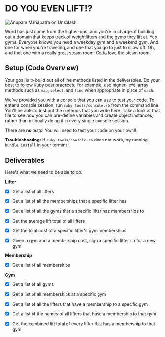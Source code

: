 # DO YOU EVEN LIFT!?

![Anupam Mahapatra on Unsplash](https://curriculum-content.s3.amazonaws.com/module-1/ruby-oo-relationships/gym-membership-exercise/Image_122_GymGoers.png)

Word has just come from the higher-ups, and you're in charge of building out a domain that keeps track of weightlifters and the gyms they lift at.  Yes gyms. Everyone knows you need a weekday gym and a weekend gym. And one for when you're traveling, and one that you go to just to show off.  Oh, and that one with a really great steam room.  Gotta love the steam room.

## Setup (Code Overview)

Your goal is to build out all of the methods listed in the deliverables. Do your best to follow Ruby best practices. For example, use higher-level array methods such as `map`, `select`, and `find` when appropriate in place of `each`.

We've provided you with a console that you can use to test your code. To enter a console session, run `ruby tools/console.rb` from the command line. You'll be able to test out the methods that you write here. Take a look at that file to see how you can pre-define variables and create object instances, rather than manually doing it in every single console session.

There are **no** tests! You will need to test your code on your own!!

**Troubleshooting:** If `ruby tools/console.rb` does not work, try running `bundle install` in your terminal.

## Deliverables

Here's what we need to be able to do.

**Lifter**

  - [x] Get a list of all lifters

  - [x] Get a list of all the memberships that a specific lifter has

  - [x] Get a list of all the gyms that a specific lifter has memberships to

  - [x] Get the average lift total of all lifters

  - [x] Get the total cost of a specific lifter's gym memberships

  - [x] Given a gym and a membership cost, sign a specific lifter up for a new gym

**Membership**

  - [x] Get a list of all memberships

**Gym**

  - [x] Get a list of all gyms

  - [x] Get a list of all memberships at a specific gym

  - [x] Get a list of all the lifters that have a membership to a specific gym

  - [x] Get a list of the names of all lifters that have a membership to that gym

  - [x] Get the combined lift total of every lifter that has a membership to that gym
